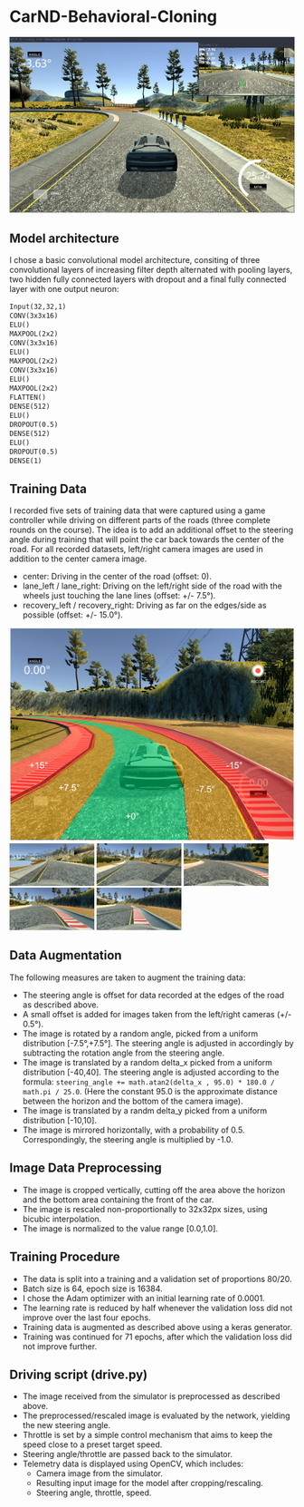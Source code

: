 # CarND-Behavioral-Cloning
<img src="screenshot.jpg">


## Model architecture
I chose a basic convolutional model architecture, consiting of three convolutional layers of increasing 
filter depth alternated with pooling layers, two hidden fully connected
layers with dropout and a final fully connected layer with one output neuron:

```
Input(32,32,1)
CONV(3x3x16)
ELU()
MAXPOOL(2x2)
CONV(3x3x16)
ELU()
MAXPOOL(2x2)
CONV(3x3x16)
ELU()
MAXPOOL(2x2)
FLATTEN()
DENSE(512)
ELU()
DROPOUT(0.5)
DENSE(512)
ELU()
DROPOUT(0.5)
DENSE(1)
```

## Training Data
I recorded five sets of training data that were captured using a game controller while driving on different parts
of the roads (three complete rounds on the course).
The idea is to add an additional offset to the steering angle during training
that will point the car back towards the center of the road.
For all recorded datasets, left/right camera images are used in addition to the center camera image.
* center: Driving in the center of the road (offset: 0).
* lane_left / lane_right: Driving on the left/right side of the road with the wheels just touching the lane lines (offset: +/- 7.5°).
* recovery_left / recovery_right: Driving as far on the edges/side as possible (offset: +/- 15.0°).

<img src="RoadZones.png" width="750">
<img src="example_images/recovery_left.jpg" width="150">
<img src="example_images/lane_left.jpg" width="150">
<img src="example_images/center.jpg" width="150">
<img src="example_images/lane_right.jpg" width="150">
<img src="example_images/recovery_right.jpg" width="150">


## Data Augmentation
The following measures are taken to augment the training data:
* The steering angle is offset for data recorded at the edges of the road as described above.
* A small offset is added for images taken from the left/right cameras (+/- 0.5°).
* The image is rotated by a random angle, picked from a uniform distribution [-7.5°,+7.5°]. The steering angle is adjusted in 
accordingly by subtracting the rotation angle from the steering angle.
* The image is translated by a random delta_x picked from a uniform distribution [-40,40].
The steering angle is adjusted according to the formula: `steering_angle += math.atan2(delta_x , 95.0) * 180.0 / math.pi / 25.0`.
(Here the constant 95.0 is the approximate distance between the horizon and the bottom of the camera image).
* The image is translated by a randm delta_y picked from a uniform distribution [-10,10].
* The image is mirrored horizontally, with a probability of 0.5. Correspondingly, the steering angle is multiplied by -1.0.

## Image Data Preprocessing
* The image is cropped vertically, cutting off the area above the horizon and the bottom area containing the front of the car.
* The image is rescaled non-proportionally to 32x32px sizes, using bicubic interpolation.
* The image is normalized to the value range [0.0,1.0].

## Training Procedure
* The data is split into a training and a validation set of proportions 80/20.
* Batch size is 64, epoch size is 16384.
* I chose the Adam optimizer with an initial learning rate of 0.0001.
* The learning rate is reduced by half whenever the validation loss did not improve over the last four epochs.
* Training data is augmented as described above using a keras generator.
* Training was continued for 71 epochs, after which the validation loss did not improve further.

## Driving script (drive.py)
* The image received from the simulator is preprocessed as described above.
* The preprocessed/rescaled image is evaluated by the network, yielding the new steering angle. 
* Throttle is set by a simple control mechanism that aims to keep the speed close to a preset target speed.
* Steering angle/throttle are passed back to the simulator.
* Telemetry data is displayed using OpenCV, which includes:
  - Camera image from the simulator.
  - Resulting input image for the model after cropping/rescaling.
  - Steering angle, throttle, speed.
